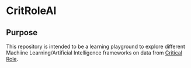 # CritRoleAI

## Purpose

This repository is intended to be a learning playground to explore different
Machiine Learning/Artificial Intelligence frameworks on data from [Critical
Role](https://critrole.com/).
